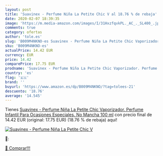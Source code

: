 ```yaml
---
layout: post
title: 'Suavinex - Perfume Niña La Petite Chic V al 18.76 % de rebaja'
date: 2020-02-07 18:39:35
image: 'https://m.media-amazon.com/images/I/31HxzfqvkPL._AC_._SL400_.jpg'
comments: true
category: ofertas
author: 'tole.es'
slug: 'B009M4NKNO-es Suavinex - Perfume Niña La Petite Chic Vaporizador....'
sku: 'B009M4NKNO-es'
actualPrice: 14.42 EUR
currency: EUR
price: 14.42
comparePrice: 17.75 EUR
prodname: 'Suavinex - Perfume Niña La Petite Chic Vaporizador. Perfume Infantil Para Ocasiones Especiales. No Mancha  100 ml'
country: 'es'
flag: '🇪🇸'
brand: ''
buyurl: 'https://www.amazon.es/dp/B009M4NKNO/?tag=tolees-21'
descuento: '18.76'
average: '14.545'
---
```


Tienes [Suavinex - Perfume Niña La Petite Chic Vaporizador. Perfume Infantil Para Ocasiones Especiales. No Mancha  100 ml](https://www.amazon.es/dp/B009M4NKNO/?tag=tolees-21) con precio final de  14.42 EUR (original: 17.75 EUR) (18.76 %  de rebaja) aqui!

[![Suavinex - Perfume Niña La Petite Chic V](https://m.media-amazon.com/images/I/31HxzfqvkPL._AC_._SL400_.jpg)](https://www.amazon.es/dp/B009M4NKNO/?tag=tolees-21)

🔎:


[🛒 Comprar!!!](https://www.amazon.es/dp/B009M4NKNO/?tag=tolees-21)
